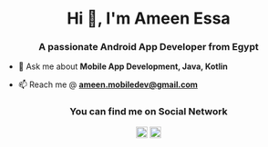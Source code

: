 <h1 align="center">Hi 👋, I'm Ameen Essa</h1>
<h3 align="center">A passionate Android App Developer from Egypt </h3>

- 💬 Ask me about **Mobile App Development, Java, Kotlin**

- 📫 Reach me @ **ameen.mobiledev@gmail.com**

<h3 align="center"> You can find me on Social Network </h3>

<p align="center">
<a href="https://twitter.com/@ameenessa0" target="blank"><img align="center" src="https://cdn.jsdelivr.net/npm/simple-icons@3.0.1/icons/twitter.svg" alt="@ameenessa0" height="20" width="20" /></a>
<a href="https://linkedin.com/in/ameen-essa" target="blank"><img align="center" src="https://cdn.jsdelivr.net/npm/simple-icons@3.0.1/icons/linkedin.svg" alt="ameen-ahmed" height="20" width="20" /></a>
</p>
